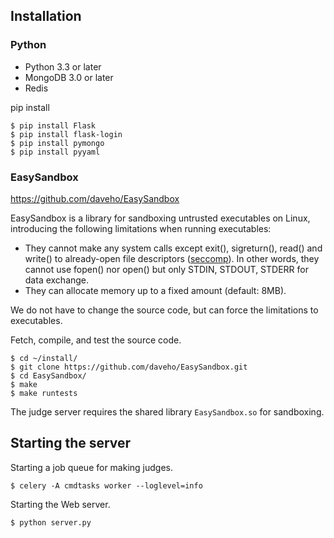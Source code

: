 ## Installation

### Python

+ Python 3.3 or later
+ MongoDB 3.0 or later
+ Redis

pip install

```
$ pip install Flask
$ pip install flask-login
$ pip install pymongo
$ pip install pyyaml
```

### EasySandbox

https://github.com/daveho/EasySandbox

EasySandbox is a library for sandboxing untrusted executables on Linux, introducing the following limitations when running executables:

+ They cannot make any system calls except exit(), sigreturn(), read() and write() to already-open file descriptors ([seccomp](https://en.wikipedia.org/wiki/Seccomp)). In other words, they cannot use fopen() nor open() but only STDIN, STDOUT, STDERR for data exchange.
+ They can allocate memory up to a fixed amount (default: 8MB).

We do not have to change the source code, but can force the limitations to executables.

Fetch, compile, and test the source code.

```
$ cd ~/install/
$ git clone https://github.com/daveho/EasySandbox.git
$ cd EasySandbox/
$ make
$ make runtests
```

The judge server requires the shared library `EasySandbox.so` for sandboxing. 

## Starting the server

Starting a job queue for making judges.

```
$ celery -A cmdtasks worker --loglevel=info
```

Starting the Web server.
```
$ python server.py
```
